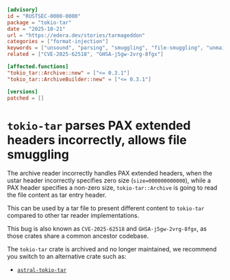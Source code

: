 ```toml
[advisory]
id = "RUSTSEC-0000-0000"
package = "tokio-tar"
date = "2025-10-21"
url = "https://edera.dev/stories/tarmageddon"
categories = ["format-injection"]
keywords = ["unsound", "parsing", "smuggling", "file-smuggling", "unmaintained"]
related = ["CVE-2025-62518", "GHSA-j5gw-2vrg-8fgx"]

[affected.functions]
"tokio_tar::Archive::new" = ["<= 0.3.1"]
"tokio_tar::ArchiveBuilder::new" = ["<= 0.3.1"]

[versions]
patched = []
```

# `tokio-tar` parses PAX extended headers incorrectly, allows file smuggling

The archive reader incorrectly handles PAX extended headers, when the ustar
header incorrectly specifies zero size (`size=000000000000`), while a PAX
header specifies a non-zero size, `tokio-tar::Archive` is going to read the
file content as tar entry header.

This can be used by a tar file to present different content to `tokio-tar`
compared to other tar reader implementations.

This bug is also known as `CVE-2025-62518` and `GHSA-j5gw-2vrg-8fgx`, as those
crates share a common ancestor codebase.

The `tokio-tar` crate is archived and no longer maintained, we recommend you
switch to an alternative crate such as:
- [`astral-tokio-tar`](https://crates.io/crates/astral-tokio-tar)
